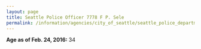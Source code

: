 ```yaml
---
layout: page
title: Seattle Police Officer 7778 F P. Sele
permalink: /information/agencies/city_of_seattle/seattle_police_department/copbook/7778/
---
```


**Age as of Feb. 24, 2016:** 34
